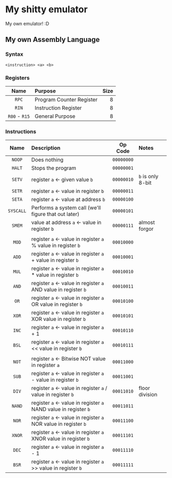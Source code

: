 # My shitty emulator
My own emulator! :D

## My own Assembly Language
### Syntax
`<instruction> <a> <b>`

### Registers
|     Name      | Purpose                  | Size |
| :-----------: | :----------------------- | ---: |
|     `RPC`     | Program Counter Register |    8 |
|     `RIN`     | Instruction Register     |    8 |
| `R00` - `R15` | General Purpose          |    8 |

### Instructions
|   Name    | Description                                                      |  Op Code   | Notes             |
| :-------: | :--------------------------------------------------------------- | :--------: | :---------------- |
|  `NOOP`   | Does nothing                                                     | `00000000` |                   |
|  `HALT`   | Stops the program                                                | `00000001` |                   |
|  `SETV`   | register `a` <- given value `b`                                  | `00000010` | `b` is only 8-bit |
|  `SETR`   | register `a` <- value in register `b`                            | `00000011` |                   |
|  `SETA`   | register `a` <- value at address `b`                             | `00000100` |                   |
| `SYSCALL` | Performs a system call (we'll figure that out later)             | `00000101` |                   |
|  `SMEM`   | value at address `a` <- value in register `b`                    | `00000111` | almost forgor     |
|           |                                                                  |            |                   |
|   `MOD`   | register `a` <- value in register `a` %    value in register `b` | `00010000` |                   |
|   `ADD`   | register `a` <- value in register `a` +    value in register `b` | `00010001` |                   |
|   `MUL`   | register `a` <- value in register `a` *    value in register `b` | `00010010` |                   |
|   `AND`   | register `a` <- value in register `a` AND  value in register `b` | `00010011` |                   |
|   `OR`    | register `a` <- value in register `a` OR   value in register `b` | `00010100` |                   |
|   `XOR`   | register `a` <- value in register `a` XOR  value in register `b` | `00010101` |                   |
|   `INC`   | register `a` <- value in register `a` + 1                        | `00010110` |                   |
|   `BSL`   | register `a` <- value in register `a` << value in register `b`   | `00010111` |                   |
|           |                                                                  |            |                   |
|   `NOT`   | register `a` <- Bitwise NOT value in register `a`                | `00011000` |                   |
|   `SUB`   | register `a` <- value in register `a` -    value in register `b` | `00011001` |                   |
|   `DIV`   | register `a` <- value in register `a` /    value in register `b` | `00011010` | floor division    |
|  `NAND`   | register `a` <- value in register `a` NAND value in register `b` | `00011011` |                   |
|   `NOR`   | register `a` <- value in register `a` NOR  value in register `b` | `00011100` |                   |
|  `XNOR`   | register `a` <- value in register `a` XNOR value in register `b` | `00011101` |                   |
|   `DEC`   | register `a` <- value in register `a` - 1                        | `00011110` |                   |
|   `BSR`   | register `a` <- value in register `a` >> value in register `b`   | `00011111` |                   |
